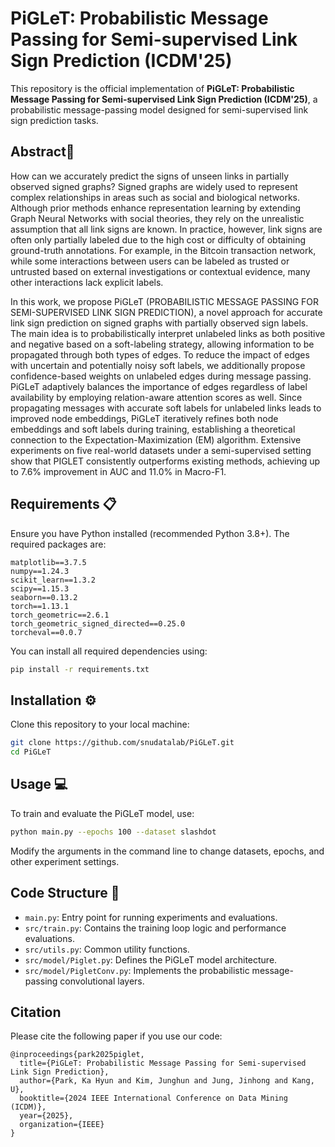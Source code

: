 # PiGLeT: Probabilistic Message Passing for Semi-supervised Link Sign Prediction (ICDM'25)

This repository is the official implementation of **PiGLeT: Probabilistic Message Passing for Semi-supervised Link Sign Prediction (ICDM'25)**, a probabilistic message-passing model designed for semi-supervised link sign prediction tasks.

## Abstract📌
How can we accurately predict the signs of unseen links in partially observed signed graphs? Signed graphs are widely used to represent complex relationships in areas such as social and biological networks. Although prior methods enhance representation learning by extending Graph Neural Networks
with social theories, they rely on the unrealistic assumption that all link signs are known. In practice, however, link signs are often only partially labeled due to the high cost or difficulty of obtaining ground-truth annotations. For example, in the Bitcoin transaction network, while some interactions between users can be labeled as trusted or untrusted based on external investigations or contextual evidence, many other interactions lack explicit labels.

In this work, we propose PiGLeT (PROBABILISTIC MESSAGE PASSING FOR SEMI-SUPERVISED LINK SIGN PREDICTION), a novel approach for accurate link sign prediction on signed graphs with partially observed sign labels. The main idea is to probabilistically interpret unlabeled links as both positive and
negative based on a soft-labeling strategy, allowing information to be propagated through both types of edges. To reduce the impact of edges with uncertain and potentially noisy soft labels, we additionally propose confidence-based weights on unlabeled edges during message passing. PiGLeT adaptively balances the importance of edges regardless of label availability by employing relation-aware attention scores as well. Since propagating messages with accurate soft labels for unlabeled links leads to improved node embeddings, PiGLeT iteratively refines both node embeddings and soft labels during training, establishing a theoretical connection to the Expectation-Maximization (EM) algorithm. Extensive experiments on five real-world datasets
under a semi-supervised setting show that PIGLET consistently outperforms existing methods, achieving up to 7.6% improvement in AUC and 11.0% in Macro-F1.

## Requirements 📋

Ensure you have Python installed (recommended Python 3.8+). The required packages are:

```
matplotlib==3.7.5
numpy==1.24.3
scikit_learn==1.3.2
scipy==1.15.3
seaborn==0.13.2
torch==1.13.1
torch_geometric==2.6.1
torch_geometric_signed_directed==0.25.0
torcheval==0.0.7
```

You can install all required dependencies using:

```bash
pip install -r requirements.txt
```

## Installation ⚙️

Clone this repository to your local machine:

```bash
git clone https://github.com/snudatalab/PiGLeT.git
cd PiGLeT
```

## Usage 💻

To train and evaluate the PiGLeT model, use:

```bash
python main.py --epochs 100 --dataset slashdot
```

Modify the arguments in the command line to change datasets, epochs, and other experiment settings.

## Code Structure 📂

* `main.py`: Entry point for running experiments and evaluations.
* `src/train.py`: Contains the training loop logic and performance evaluations.
* `src/utils.py`: Common utility functions.
* `src/model/Piglet.py`: Defines the PiGLeT model architecture.
* `src/model/PigletConv.py`: Implements the probabilistic message-passing convolutional layers.



## Citation

Please cite the following paper if you use our code:
```
@inproceedings{park2025piglet,
  title={PiGLeT: Probabilistic Message Passing for Semi-supervised Link Sign Prediction},
  author={Park, Ka Hyun and Kim, Junghun and Jung, Jinhong and Kang, U},
  booktitle={2024 IEEE International Conference on Data Mining (ICDM)},
  year={2025},
  organization={IEEE}
}
```
